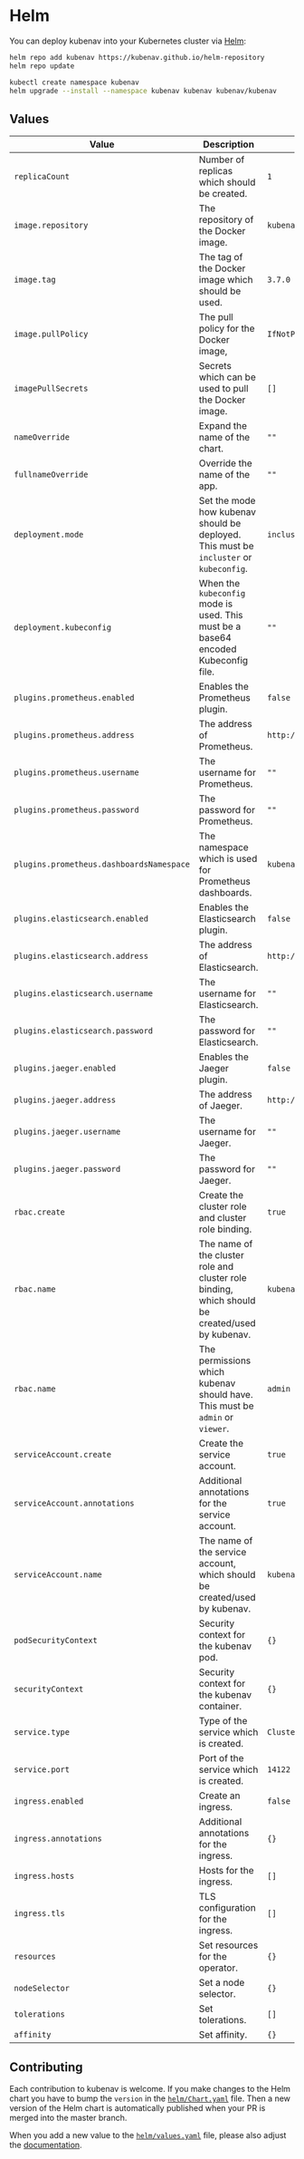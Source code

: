 # Helm

You can deploy kubenav into your Kubernetes cluster via [Helm](https://helm.sh):

```sh
helm repo add kubenav https://kubenav.github.io/helm-repository
helm repo update

kubectl create namespace kubenav
helm upgrade --install --namespace kubenav kubenav kubenav/kubenav
```

## Values

| Value | Description | Default |
| ----- | ----------- | ------- |
| `replicaCount` | Number of replicas which should be created. | `1` |
| `image.repository` | The repository of the Docker image. | `kubenav/kubenav` |
| `image.tag` | The tag of the Docker image which should be used. | `3.7.0` |
| `image.pullPolicy` | The pull policy for the Docker image, | `IfNotPresent` |
| `imagePullSecrets` | Secrets which can be used to pull the Docker image. | `[]` |
| `nameOverride` | Expand the name of the chart. | `""` |
| `fullnameOverride` | Override the name of the app. | `""` |
| `deployment.mode` | Set the mode how kubenav should be deployed. This must be `incluster` or `kubeconfig`. | `incluster` |
| `deployment.kubeconfig` | When the `kubeconfig` mode is used. This must be a base64 encoded Kubeconfig file. | `""` |
| `plugins.prometheus.enabled` | Enables the Prometheus plugin. | `false` |
| `plugins.prometheus.address` | The address of Prometheus. | `http://prometheus.monitoring.svc.cluster.local:9090` |
| `plugins.prometheus.username` | The username for Prometheus. | `""` |
| `plugins.prometheus.password` | The password for Prometheus. | `""` |
| `plugins.prometheus.dashboardsNamespace` | The namespace which is used for Prometheus dashboards. | `kubenav` |
| `plugins.elasticsearch.enabled` | Enables the Elasticsearch plugin. | `false` |
| `plugins.elasticsearch.address` | The address of Elasticsearch. | `http://elasticsearch.logging.svc.cluster.local:9200` |
| `plugins.elasticsearch.username` | The username for Elasticsearch. | `""` |
| `plugins.elasticsearch.password` | The password for Elasticsearch. | `""` |
| `plugins.jaeger.enabled` | Enables the Jaeger plugin. | `false` |
| `plugins.jaeger.address` | The address of Jaeger. | `http://jaeger-query.tracing.svc.cluster.local:16686` |
| `plugins.jaeger.username` | The username for Jaeger. | `""` |
| `plugins.jaeger.password` | The password for Jaeger. | `""` |
| `rbac.create` | Create the cluster role and cluster role binding. | `true` |
| `rbac.name` | The name of the cluster role and cluster role binding, which should be created/used by kubenav. | `kubenav` |
| `rbac.name` | The permissions which kubenav should have. This must be `admin` or `viewer`. | `admin` |
| `serviceAccount.create` | Create the service account. | `true` |
| `serviceAccount.annotations` | Additional annotations for the service account. | `true` |
| `serviceAccount.name` | The name of the service account, which should be created/used by kubenav. | `kubenav` |
| `podSecurityContext` | Security context for the kubenav pod. | `{}` |
| `securityContext` | Security context for the kubenav container. | `{}` |
| `service.type` | Type of the service which is created. | `ClusterIP` |
| `service.port` | Port of the service which is created. | `14122` |
| `ingress.enabled` | Create an ingress. | `false` |
| `ingress.annotations` | Additional annotations for the ingress. | `{}` |
| `ingress.hosts` | Hosts for the ingress. | `[]` |
| `ingress.tls` | TLS configuration for the ingress. | `[]` |
| `resources` | Set resources for the operator. | `{}` |
| `nodeSelector` | Set a node selector. | `{}` |
| `tolerations` | Set tolerations. | `[]` |
| `affinity` | Set affinity. | `{}` |

## Contributing

Each contribution to kubenav is welcome. If you make changes to the Helm chart you have to bump the `version` in the [`helm/Chart.yaml`](https://github.com/kubenav/deploy/blob/master/helm/Chart.yaml) file. Then a new version of the Helm chart is automatically published when your PR is merged into the master branch.

When you add a new value to the [`helm/values.yaml`](https://github.com/kubenav/deploy/blob/master/helm/values.yaml) file, please also adjust the [documentation](https://docs.kubenav.io/web/helm/).

